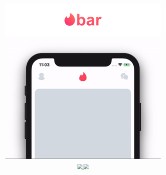 <p align="center">
    <img src=".readme/logo.png" width="890" alt="Tinderbar"/>
    <img src=".readme/tinderbar.gif" width="890" alt="Tinderbar"/>
</p>

<p align="center">
    <a href="https://travis-ci.org/uias/Tinderbar">
        <img src="https://travis-ci.org/uias/Tinderbar.svg?branch=master" />
    </a>
    <img src="https://img.shields.io/badge/Swift-4.2-orange.svg?style=flat" />
</p>